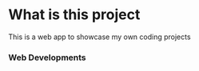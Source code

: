 # What is this project

This is a web app to showcase my own coding projects

### Web Developments

